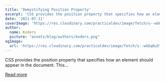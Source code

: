 ```yaml
---
title: 'Demystifying Position Property'
excerpt: 'CSS provides the position property that specifies how an element should appear in the document. This...'
date: '2021-07-11'
coverImage: 'https://res.cloudinary.com/practicaldev/image/fetch/s--wG6q6u5Y--/c_imagga_scale,f_auto,fl_progressive,h_420,q_auto,w_1000/https://dev-to-uploads.s3.amazonaws.com/uploads/articles/5gce4h1sq84far8qku4f.png'
author:
  name: Koders
  picture: "assets/blog/authors/koders.png"
ogImage:
  url: 'https://res.cloudinary.com/practicaldev/image/fetch/s--wG6q6u5Y--/c_imagga_scale,f_auto,fl_progressive,h_420,q_auto,w_1000/https://dev-to-uploads.s3.amazonaws.com/uploads/articles/5gce4h1sq84far8qku4f.png'
---
```


CSS provides the position property that specifies how an element should appear in the document. This...

[Read more](https://dev.to/bharati21/demystifying-position-property-30kd)
